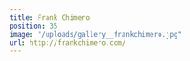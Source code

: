 ```yaml
---
title: Frank Chimero
position: 35
image: "/uploads/gallery__frankchimero.jpg"
url: http://frankchimero.com/
---
```



